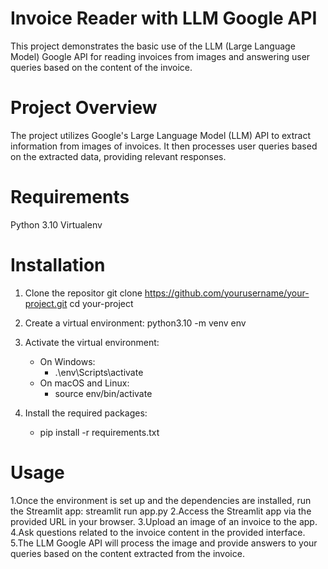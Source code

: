 # Invoice Reader with LLM Google API
This project demonstrates the basic use of the LLM (Large Language Model) Google API for reading invoices from images and answering user queries based on the content of the invoice.

# Project Overview
The project utilizes Google's Large Language Model (LLM) API to extract information from images of invoices. It then processes user queries based on the extracted data, providing relevant responses.

# Requirements
Python 3.10
Virtualenv
# Installation

1. Clone the repositor
git clone https://github.com/yourusername/your-project.git
cd your-project
2. Create a virtual environment:
python3.10 -m venv env

3. Activate the virtual environment:
    * On Windows:
        * .\env\Scripts\activate
    * On macOS and Linux:
        * source env/bin/activate

4. Install the required packages:
    * pip install -r requirements.txt

# Usage
1.Once the environment is set up and the dependencies are installed, run the Streamlit app:
  streamlit run app.py
2.Access the Streamlit app via the provided URL in your browser.
3.Upload an image of an invoice to the app.
4.Ask questions related to the invoice content in the provided interface.
5.The LLM Google API will process the image and provide answers to your queries based on the content extracted from the invoice.